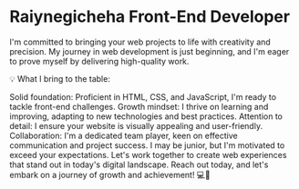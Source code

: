# Raiynegicheha Front-End Developer
I'm committed to bringing your web projects to life with creativity and precision. My journey in web development is just beginning, and I'm eager to prove myself by delivering high-quality work.

💡 What I bring to the table:

Solid foundation: Proficient in HTML, CSS, and JavaScript, I'm ready to tackle front-end challenges.
Growth mindset: I thrive on learning and improving, adapting to new technologies and best practices.
Attention to detail: I ensure your website is visually appealing and user-friendly.
Collaboration: I'm a dedicated team player, keen on effective communication and project success.
I may be junior, but I'm motivated to exceed your expectations. Let's work together to create web experiences that stand out in today's digital landscape. Reach out today, and let's embark on a journey of growth and achievement! 💻🌟
